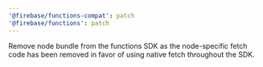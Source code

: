 ```yaml
---
'@firebase/functions-compat': patch
'@firebase/functions': patch
---
```


Remove node bundle from the functions SDK as the node-specific fetch code has been removed in favor of using native fetch throughout the SDK.
